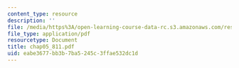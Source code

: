 ```yaml
---
content_type: resource
description: ''
file: /media/https%3A/open-learning-course-data-rc.s3.amazonaws.com/res-6-001-continuum-electromechanics-spring-2009/eabe3677bb3b7ba5245c3ffae532dc1d_chap05_811.pdf
file_type: application/pdf
resourcetype: Document
title: chap05_811.pdf
uid: eabe3677-bb3b-7ba5-245c-3ffae532dc1d
---
```

